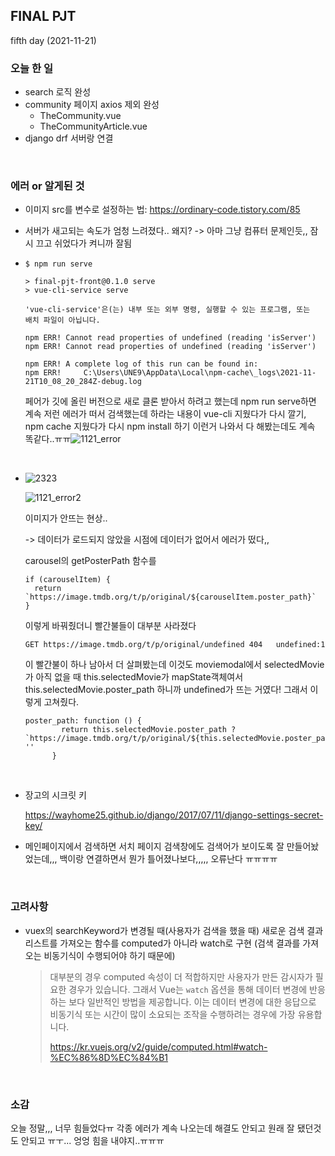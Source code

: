 

## FINAL PJT

fifth day (2021-11-21)

### 오늘 한 일

* search 로직 완성
* community 페이지 axios 제외 완성
  * TheCommunity.vue
  * TheCommunityArticle.vue
* django drf 서버랑 연결

<br>

### 에러 or 알게된 것

* 이미지 src를 변수로 설정하는 법: https://ordinary-code.tistory.com/85

* 서버가 새고되는 속도가 엄청 느려졌다.. 왜지? -> 아마 그냥 컴퓨터 문제인듯,, 잠시 끄고 쉬었다가 켜니까 잘됨

* ```
  $ npm run serve
  
  > final-pjt-front@0.1.0 serve
  > vue-cli-service serve
  
  'vue-cli-service'은(는) 내부 또는 외부 명령, 실행할 수 있는 프로그램, 또는
  배치 파일이 아닙니다.
  ```

  ```
  npm ERR! Cannot read properties of undefined (reading 'isServer')
  npm ERR! Cannot read properties of undefined (reading 'isServer')
  
  npm ERR! A complete log of this run can be found in:
  npm ERR!     C:\Users\UNE9\AppData\Local\npm-cache\_logs\2021-11-21T10_08_20_284Z-debug.log
  ```

  페어가 깃에 올린 버전으로 새로 클론 받아서 하려고 했는데 npm run serve하면 계속 저런 에러가 떠서 검색했는데 하라는 내용이 vue-cli 지웠다가 다시 깔기, npm cache 지웠다가 다시 npm install 하기 이런거 나와서 다 해봤는데도 계속 똑같다..ㅠㅠ![1121_error](TIL_211121_pjt.assets/1121_error.PNG)

  <br>

* ![2323](TIL_211121_pjt.assets/2323.png)

  ![1121_error2](TIL_211121_pjt.assets/1121_error2.PNG)

  이미지가 안뜨는 현상..

  -> 데이터가 로드되지 않았을 시점에 데이터가 없어서 에러가 떴다,, 

  carousel의 getPosterPath 함수를

  ```
  if (carouselItem) {
  	return `https://image.tmdb.org/t/p/original/${carouselItem.poster_path}`
  }
  ```

  이렇게 바꿔줬더니 빨간불들이 대부분 사라졌다

  ```
  GET https://image.tmdb.org/t/p/original/undefined 404   undefined:1
  ```

  이 빨간불이 하나 남아서 더 살펴봤는데 이것도 moviemodal에서 selectedMovie가 아직 없을 때 this.selectedMovie가 mapState객체여서 this.selectedMovie.poster_path 하니까 undefined가 뜨는 거였다! 그래서 이렇게 고쳐줬다.

  ```
  poster_path: function () {
          return this.selectedMovie.poster_path ? `https://image.tmdb.org/t/p/original/${this.selectedMovie.poster_path}`: ''
        }
  ```

  <br>

* 장고의 시크릿 키

  https://wayhome25.github.io/django/2017/07/11/django-settings-secret-key/

* 메인페이지에서 검색하면 서치 페이지 검색창에도 검색어가 보이도록 잘 만들어놨었는데,,, 백이랑 연결하면서 뭔가 틀어졌나보다,,,,, 오류난다 ㅠㅠㅠㅠ

<br>

### 고려사항

* vuex의 searchKeyword가 변경될 때(사용자가 검색을 했을 때) 새로운 검색 결과 리스트를 가져오는 함수를 computed가 아니라 watch로 구현 (검색 결과를 가져오는 비동기식이 수행되어야 하기 때문에)

  > 대부분의 경우 computed 속성이 더 적합하지만 사용자가 만든 감시자가 필요한 경우가 있습니다. 그래서 Vue는 `watch` 옵션을 통해 데이터 변경에 반응하는 보다 일반적인 방법을 제공합니다. 이는 데이터 변경에 대한 응답으로 비동기식 또는 시간이 많이 소요되는 조작을 수행하려는 경우에 가장 유용합니다.
  >
  > https://kr.vuejs.org/v2/guide/computed.html#watch-%EC%86%8D%EC%84%B1

<br>

### 소감

오늘 정말,,, 너무 힘들었다ㅠ 각종 에러가 계속 나오는데 해결도 안되고 원래 잘 됐던것도 안되고 ㅠㅜ... 엉엉 힘을 내야지..ㅠㅠㅠ

<br>


